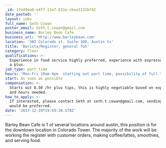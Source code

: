 ```yaml
---
_id: 1fe49aa0-e4f7-11e7-831e-cbea3131bf42
date_posted: ''
layout: jobs
full_name: Seth Cowan
poster_email: Seth.t.cowan@gmail.com
business_name: Barley Bean Cafe
business_url: 'Http://www.barleybean.com'
location: '303 Colorado st. Suite 100, Austin tx'
title: 'Barista/Register, general foh'
category: floor
qualifications: >-
  Experience in food service highly preferred, experience with espresso machines
  a plus.
job_type: part_time
hours: 'Mon-Fri 10am-4pm  starting out part time, possibility of full time'
start: As soon as possible
compensation: >-
  Starts out 8.50 /hr plus tips, this is highly negotiable based on experience
  and hours needed.
how_to_apply: >-
  If interested, please contact Seth at seth.t.cowan@gmail.com, sending a resume
  would be preferred.
date: '2017-12-19T19:59:30.578Z'
---
```

Barley Bean Cafe is 1 of several locations around austin, this position is for the downtown location in Colorado Tower. The majority of the work will be working the register with customer orders, making coffee/lattes, smoothies, and serving food.
